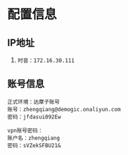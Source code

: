 # 配置信息

## IP地址

1. ```时音：172.16.30.111```

## 账号信息

```shell
正式环境：达摩子账号
账号：zhengqiang@demogic.onaliyun.com
密码：jfdasui092Ew

vpn账号密码：
账户名：zhengqiang
密码：sVZekSFBU21&

```